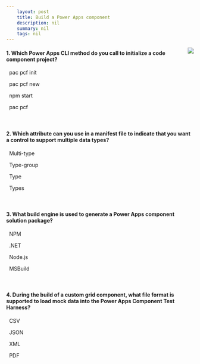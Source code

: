 ```yaml
---
    layout: post
    title: Build a Power Apps component  
    description: nil
    summary: nil
    tags: nil
---
```



 <a target="_blank" href="https://docs.microsoft.com/en-us/learn/modules/build-power-app-component/4-check/"><i class="fas fa-external-link-alt"></i> </a>
 <img align="right" src="https://docs.microsoft.com/en-us/learn/achievements/build-power-app-component.svg">
####  1. Which Power Apps CLI method do you call to initialize a code component project?


<i class='fas fa-check-square' style='color: Dodgerblue;'></i> &nbsp;&nbsp;pac pcf init

<i class='far fa-square'></i> &nbsp;&nbsp;pac pcf new

<i class='far fa-square'></i> &nbsp;&nbsp;npm start

<i class='far fa-square'></i> &nbsp;&nbsp;pac pcf
<br />
<br />
<br />

####  2. Which attribute can you use in a manifest file to indicate that you want a control to support multiple data types?


<i class='far fa-square'></i> &nbsp;&nbsp;Multi-type

<i class='fas fa-check-square' style='color: Dodgerblue;'></i> &nbsp;&nbsp;Type-group

<i class='far fa-square'></i> &nbsp;&nbsp;Type

<i class='far fa-square'></i> &nbsp;&nbsp;Types
<br />
<br />
<br />

####  3. What build engine is used to generate a Power Apps component solution package?


<i class='far fa-square'></i> &nbsp;&nbsp;NPM

<i class='far fa-square'></i> &nbsp;&nbsp;.NET

<i class='far fa-square'></i> &nbsp;&nbsp;Node.js

<i class='fas fa-check-square' style='color: Dodgerblue;'></i> &nbsp;&nbsp;MSBuild
<br />
<br />
<br />

####  4. During the build of a custom grid component, what file format is supported to load mock data into the Power Apps Component Test Harness?


<i class='fas fa-check-square' style='color: Dodgerblue;'></i> &nbsp;&nbsp;CSV

<i class='far fa-square'></i> &nbsp;&nbsp;JSON

<i class='far fa-square'></i> &nbsp;&nbsp;XML

<i class='far fa-square'></i> &nbsp;&nbsp;PDF
<br />
<br />
<br />
